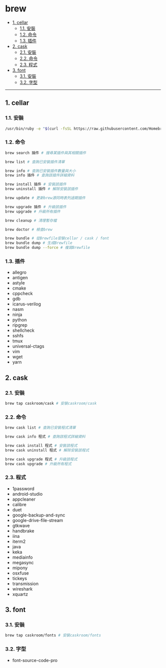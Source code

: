 # brew

<!-- vim-markdown-toc GFM -->

* [1. cellar](#1-cellar)
    - [1.1. 安裝](#11-安裝)
    - [1.2. 命令](#12-命令)
    - [1.3. 插件](#13-插件)
* [2. cask](#2-cask)
    - [2.1. 安裝](#21-安裝)
    - [2.2. 命令](#22-命令)
    - [2.3. 程式](#23-程式)
* [3. font](#3-font)
    - [3.1. 安裝](#31-安裝)
    - [3.2. 字型](#32-字型)

<!-- vim-markdown-toc -->

---

## 1. cellar

### 1.1. 安裝

```zsh
/usr/bin/ruby -e "$(curl -fsSL https://raw.githubusercontent.com/Homebrew/install/master/install)" # 安裝brew
```

### 1.2. 命令

```zsh
brew search 插件 # 搜尋某插件與其相關插件

brew list # 查詢已安裝插件清單

brew info # 查詢已安裝插件數量與大小
brew info 插件 # 查詢該插件詳細資料

brew install 插件 # 安裝該插件
brew uninstall 插件 # 解除安裝該插件

brew update # 更新brew源同時表列過期插件

brew upgrade 插件 # 升級該插件
brew upgrade # 升級所有插件

brew cleanup # 清理暫存檔

brew doctor # 檢查brew

brew bundle # 從Brewfile安裝cellar / cask / font
brew bundle dump # 生成Brewfile
brew bundle dump --force # 複寫Brewfile
```

### 1.3. 插件

-   allegro
-   antigen
-   astyle
-   cmake
-   cppcheck
-   gdb
-   icarus-verilog
-   nasm
-   ninja
-   python
-   ripgrep
-   shellcheck
-   sshfs
-   tmux
-   universal-ctags
-   vim
-   wget
-   yarn

## 2. cask

### 2.1. 安裝

```zsh
brew tap caskroom/cask # 安裝caskroom/cask
```

### 2.2. 命令

```zsh
brew cask list # 查詢已安裝程式清單

brew cask info 程式 # 查詢該程式詳細資料

brew cask install 程式 # 安裝該程式
brew cask uninstall 程式 # 解除安裝該程式

brew cask upgrade 程式 # 升級該程式
brew cask upgrade # 升級所有程式
```

### 2.3. 程式

-   1password
-   android-studio
-   appcleaner
-   calibre
-   duet
-   google-backup-and-sync
-   google-drive-file-stream
-   gtkwave
-   handbrake
-   iina
-   iterm2
-   java
-   keka
-   mediainfo
-   megasync
-   mipony
-   osxfuse
-   tickeys
-   transmission
-   wireshark
-   xquartz

## 3. font

### 3.1. 安裝

```zsh
brew tap caskroom/fonts # 安裝caskroom/fonts
```

### 3.2. 字型

-   font-source-code-pro
